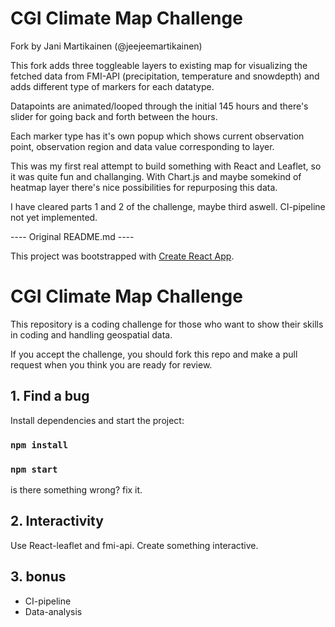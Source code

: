 # CGI Climate Map Challenge
Fork by Jani Martikainen (@jeejeemartikainen)

This fork adds three toggleable layers to existing map for visualizing the fetched data from FMI-API (precipitation, temperature and snowdepth) and adds different type of markers for each datatype.

Datapoints are animated/looped through the initial 145 hours and there's slider for going back and forth between the hours.

Each marker type has it's own popup which shows current observation point, observation region and data value corresponding to layer. 

This was my first real attempt to build something with React and Leaflet, so it was quite fun and challanging. With Chart.js and maybe somekind of heatmap layer there's nice possibilities for repurposing this data.

I have cleared parts 1 and 2 of the challenge, maybe third aswell. CI-pipeline not yet implemented. 

---- Original README.md ----

This project was bootstrapped with [Create React App](https://github.com/facebook/create-react-app).

# CGI Climate Map Challenge

This repository is a coding challenge for those who want to show their skills in coding and handling geospatial data.

If you accept the challenge, you should fork this repo and make a pull request when you think you are ready for review.

##  1. Find a bug

Install dependencies and start the project:

### `npm install`
### `npm start`

is there something wrong? fix it.

## 2. Interactivity

Use React-leaflet and fmi-api. Create something interactive.

## 3. bonus
- CI-pipeline
- Data-analysis
